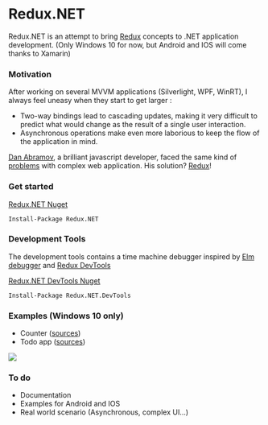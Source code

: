 # Redux.NET

Redux.NET is an attempt to bring [Redux](https://github.com/rackt/redux) concepts to .NET application development. (Only Windows 10 for now, but Android and IOS will come thanks to Xamarin)

### Motivation

After working on several MVVM applications (Silverlight, WPF, WinRT), I always feel uneasy when they start to get larger : 
* Two-way bindings lead to cascading updates, making it very difficult to predict what would change as the result of a single user interaction.
* Asynchronous operations make even more laborious to keep the flow of the application in mind.

[Dan Abramov](https://twitter.com/dan_abramov), a brilliant javascript developer, faced the same kind of [problems](http://rackt.github.io/redux/docs/introduction/Motivation.html) with complex web application. His solution? [Redux](https://github.com/rackt/redux)!

### Get started

[Redux.NET Nuget](https://www.nuget.org/packages/Redux.NET/)

    Install-Package Redux.NET

### Development Tools

The development tools contains a time machine debugger inspired by [Elm debugger](http://debug.elm-lang.org/) and [Redux DevTools](https://github.com/gaearon/redux-devtools)

[Redux.NET DevTools Nuget](https://www.nuget.org/packages/Redux.NET.DevTools/)

    Install-Package Redux.NET.DevTools

### Examples (Windows 10 only)

* Counter ([sources](https://github.com/GuillaumeSalles/redux.NET/tree/master/examples/counter))
* Todo app ([sources](https://github.com/GuillaumeSalles/redux.NET/tree/master/examples/todomvc))

![](http://i.imgur.com/3rgYjsL.gif)


### To do

* Documentation
* Examples for Android and IOS
* Real world scenario (Asynchronous, complex UI...)
